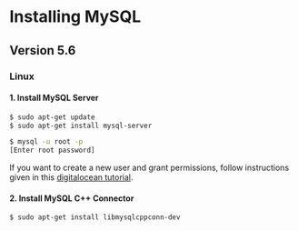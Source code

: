 # Installing MySQL
## Version 5.6
### Linux

#### 1. Install MySQL Server
``` sh
$ sudo apt-get update
$ sudo apt-get install mysql-server

$ mysql -u root -p
[Enter root password]
```
If you want to create a new user and grant permissions, follow instructions given in this [digitalocean tutorial](https://www.digitalocean.com/community/tutorials/how-to-create-a-new-user-and-grant-permissions-in-mysql).

#### 2. Install MySQL C++ Connector
``` sh
$ sudo apt-get install libmysqlcppconn-dev
```
